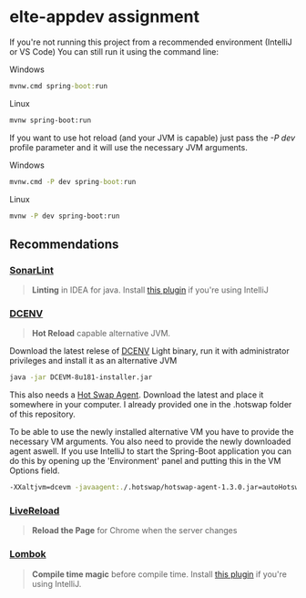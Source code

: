 # elte-appdev assignment

If you're not running this project from a recommended environment (IntelliJ or VS Code) You can still run it using the
command line:

Windows
```cmd
mvnw.cmd spring-boot:run
```

Linux
```bash
mvnw spring-boot:run
```

If you want to use hot reload (and your JVM is capable) just pass the *-P dev* profile parameter and it will use the
necessary JVM arguments.

Windows
```cmd
mvnw.cmd -P dev spring-boot:run
```

Linux
```bash
mvnw -P dev spring-boot:run
```


## Recommendations

### [SonarLint](https://www.sonarlint.org/intellij/)
> **Linting** in IDEA for java. 
Install [this plugin](https://plugins.jetbrains.com/plugin/7973-sonarlint) if you're using IntelliJ 

### [DCENV](https://dcevm.github.io/)
> **Hot Reload** capable alternative JVM.

Download the latest relese of [DCENV](https://dcevm.github.io/) Light binary, run it with administrator 
privileges and install it as an alternative JVM

```bash
java -jar DCEVM-8u181-installer.jar
```

This also needs a [Hot Swap Agent](https://github.com/HotswapProjects/HotswapAgent/releases). Download the latest and
place it somewhere in your computer. I already provided one in the .hotswap folder of this repository. 

To be able to use the newly installed alternative VM you have to provide the necessary VM arguments.
You also need to provide the newly downloaded agent aswell. If you use IntelliJ to start the Spring-Boot application
you can do this by opening up the 'Environment' panel and putting this in the VM Options field.

```bash
-XXaltjvm=dcevm -javaagent:./.hotswap/hotswap-agent-1.3.0.jar=autoHotswap=true
```

### [LiveReload](https://chrome.google.com/webstore/detail/livereload/jnihajbhpnppcggbcgedagnkighmdlei) 
> **Reload the Page** for Chrome when the server changes

### [Lombok](https://projectlombok.org/)
> **Compile time magic** before compile time. 
Install [this plugin](https://plugins.jetbrains.com/plugin/6317-lombok-plugin) if you're using IntelliJ. 